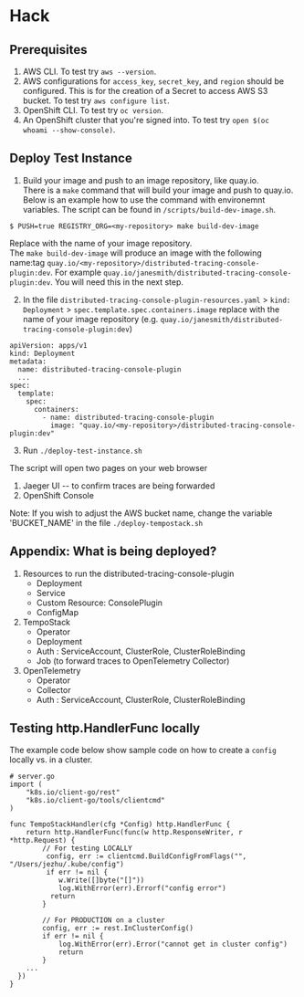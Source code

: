 # Hack 

## Prerequisites
 1) AWS CLI. To test try `aws --version`. 
 2) AWS configurations for `access_key`, `secret_key`, and `region` should be configured.
 This is for the creation of a Secret to access AWS S3 bucket. To test try `aws configure list`.
 3) OpenShift CLI. To test try `oc version`. 
 4) An OpenShift cluster that you're signed into. To test try `open $(oc whoami --show-console)`.

## Deploy Test Instance 
1. Build your image and push to an image repository, like quay.io. <br/>
There is a `make` command that will build your image and push to quay.io. Below is an example how to use the command with environemnt variables. The script can be found in `/scripts/build-dev-image.sh`.
```
$ PUSH=true REGISTRY_ORG=<my-repository> make build-dev-image
```
Replace <my-repository> with the name of your image repository. <br/>
The `make build-dev-image` will produce an image with the following name:tag `quay.io/<my-repository>/distributed-tracing-console-plugin:dev`. For example `quay.io/janesmith/distributed-tracing-console-plugin:dev`. You will need this in the next step.

2. In the file `distributed-tracing-console-plugin-resources.yaml` > `kind: Deployment` > `spec.template.spec.containers.image`
replace <my-repository> with the name of your image repository (e.g. `quay.io/janesmith/distributed-tracing-console-plugin:dev`)

```
apiVersion: apps/v1
kind: Deployment
metadata:
  name: distributed-tracing-console-plugin
  ...
spec:
  template:
    spec:
      containers:
        - name: distributed-tracing-console-plugin
          image: "quay.io/<my-repository>/distributed-tracing-console-plugin:dev"
```

3. Run `./deploy-test-instance.sh`

The script will open two pages on your web browser 
1) Jaeger UI -- to confirm traces are being forwarded 
2) OpenShift Console 

Note: If you wish to adjust the AWS bucket name, change the variable 'BUCKET_NAME' in the file `./deploy-tempostack.sh`

## Appendix: What is being deployed? 
1. Resources to run the distributed-tracing-console-plugin 
    - Deployment 
    - Service 
    - Custom Resource: ConsolePlugin
    - ConfigMap 
2. TempoStack 
    - Operator 
    - Deployment   
    - Auth : ServiceAccount, ClusterRole, ClusterRoleBinding  
    - Job (to forward traces to OpenTelemetry Collector)
2. OpenTelemetry 
    - Operator 
    - Collector    
    - Auth : ServiceAccount, ClusterRole, ClusterRoleBinding  

## Testing http.HandlerFunc locally 
The example code below show sample code on how to create a `config` locally vs. in a cluster. 

```
# server.go
import (
	"k8s.io/client-go/rest"
	"k8s.io/client-go/tools/clientcmd"
)

func TempoStackHandler(cfg *Config) http.HandlerFunc {
	return http.HandlerFunc(func(w http.ResponseWriter, r *http.Request) {
		// For testing LOCALLY
		 config, err := clientcmd.BuildConfigFromFlags("", "/Users/jezhu/.kube/config")
		 if err != nil {
		 	w.Write([]byte("[]"))
		 	log.WithError(err).Errorf("config error")
		  return
		}

		// For PRODUCTION on a cluster 
		config, err := rest.InClusterConfig()
		if err != nil {
			log.WithError(err).Error("cannot get in cluster config")
			return
		}
    ...
  })
}
```